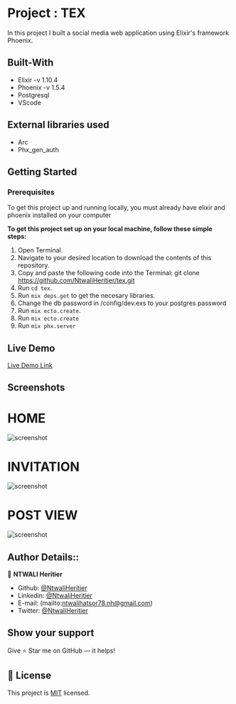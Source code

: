# Project :  TEX
In this project I built a social media web application using Elixir's framework Phoenix.

## Built-With

- Elixir -v 1.10.4
- Phoenix -v 1.5.4
- Postgresql
- VScode

## External libraries used

- Arc
- Phx_gen_auth

## Getting Started

### Prerequisites

To get this project up and running locally, you must already have elixir and phoenix installed on your computer

**To get this project set up on your local machine, follow these simple steps:**

1. Open Terminal.
2. Navigate to your desired location to download the contents of this repository.
3. Copy and paste the following code into the Terminal: git clone https://github.com/NtwaliHeritier/tex.git
4. Run ```cd tex```.
5. Run ```mix deps.get``` to get the necesary libraries.
6. Change the db password in /config/dev.exs to your postgres password
7. Run `mix ecto.create`.
8. Run `mix ecto.create`
9. Run `mix phx.server`

## Live Demo

[Live Demo Link](https://shrouded-basin-98979.herokuapp.com/)

## Screenshots
# HOME
![screenshot](/images/screenshot/home.PNG)
# INVITATION
![screenshot](/images/screenshot/invitations.PNG)
# POST VIEW
![screenshot](/images/screenshot/view.PNG)

## Author Details::

👤 **NTWALI Heritier**
- Github: [@NtwaliHeritier](https://github.com/NtwaliHeritier)
- Linkedin: [@NtwaliHeritier](https://www.linkedin.com/in/ntwaliheritier/)
- E-mail: (mailto:ntwalihatsor78.nh@gmail.com) 
- Twitter: [@NtwaliHeritier](https://twitter.com/NtwaliHeritier)


## Show your support

Give ⭐ Star me on GitHub — it helps!

## 📝 License

This project is [MIT](lic.url) licensed.   
